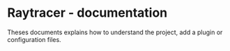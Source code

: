# Raytracer - documentation

Theses documents explains how to understand the project, add a plugin or configuration files.
